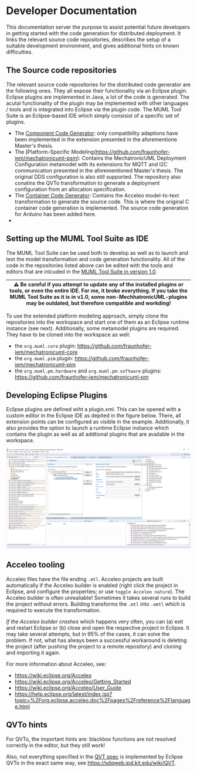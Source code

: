 # Developer Documentation 

This documentation server the purpose to assist potential future developers in getting started with the code generation for distributed deployment. It links the relevant source code repositories, describes the setup of a suitable development environment, and gives additional hints on known difficulties.

## The Source code repositories

The relevant source code repositories for the distributed code generator are the following ones. They all expose their functionality via an Eclipse plugin. Eclipse plugins are implemented in Java, a lot of the code is generated. The acutal functionality of the plugin may be implemented with other languages / tools and is integrated into Eclipse via the plugin code. The MUML Tool Suite is an Eclipse-based IDE which simply consisist of a specific set of plugins. 
* The [Component Code Generator](https://github.com/fraunhofer-iem/mechatronicuml-cadapter-component-type): only compatibility adaptions have been implemented in the extension presented in the aforementione Master's thesis.
* The [Platform-Specific Modeling(https://github.com/fraunhofer-iem/mechatronicuml-psm): Contains the MechatronicUML Deployment Configuration metamodel with its extensions for MQTT and I2C communication presented in the aforementioned Master's thesis. The original DDS configuration is also still supported. The repository also conatins the QVTo transformation to generate a deployment configuration from an allocation specification. 
* The [Container Code Generator](https://github.com/fraunhofer-iem/mechatronicuml-cadapter-component-container): Contains the Acceleo model-to-text transformation to generate the source code. This is where the original C container code generation is implemented. The source code generation for Arduino has been added here. 
* 
## Setting up the MUML Tool Suite as IDE

The MUML Tool Suite can be used both to develop as well as to launch and test the model transformation and code generation functionality. All of the code in the repositories listed above can be edited with the tools and editors that are inlcuded in the [MUML Tool Suite in version 1.0](https://github.com/SQA-Robo-Lab/MUML_1_0-win32-x86_64).

| :warning:  Be careful if you attempt to update any of the installed plugins or tools, or even the entire IDE. For me, it broke everything. If you take the MUML Tool Suite as it is in v1.0, some non-MechhatronicUML-plugins may be outdated, but therefore compatible and workding! |
| --- |

To use the extended platform modeling approach, simply clone the repositories into the workspace and start one of them as an Eclipse runtime instance (see next). Additionally, some metamodel plugins are required. They have to be cloned into the workspace as well: 
* the ```org.muml.core``` plugin: https://github.com/fraunhofer-iem/mechatronicuml-core
* the ```org.muml.pim``` plugin: https://github.com/fraunhofer-iem/mechatronicuml-pim
* the ```org.muml.pm.hardware``` and ```org.muml.pm.software``` plugins: https://github.com/fraunhofer-iem/mechatronicuml-pm

## Developing Eclipse Plugins

Eclipse plugins are defined wiht a plugin.xml. This can be opened with a custom editor in the Eclipse IDE as depited in the figure below. There, all extension points can be configured as visible in the example. Additionally, it also provides the option to launch a runtime Eclipse instance which contains the plugin as well as all addtional plugins that are available in the workspace. 

![Plugin Development](graphix/Eclipse-Plugin.png)


## Acceleo tooling

Acceleo files have the file ending ```.mtl```. Acceleo projects are built automatically if the Acceleo builder is enabled (right click the project in Eclipse, and configure the properties; or use ```toggle Acceleo nature```). The Acceleo builder is often unrealiable! Sometimes it takes several runs to build the project without errors. Building transforms the ```.mtl``` into ```.emtl``` which is required to execute the transformation.

*If the Acceleo builder crashes* which happens very often, you can (a) exit and restart Eclipse or (b) close and open the respective project in Eclipse. It may take several attempts, but in 95% of the cases, it can solve the problem. If not, what has always been a successful workaround is deleting the project (after pushing the project to a remote repository) and cloning and importing it again. 

For more information about Acceleo, see:
* https://wiki.eclipse.org/Acceleo
* https://wiki.eclipse.org/Acceleo/Getting_Started
* https://wiki.eclipse.org/Acceleo/User_Guide
* https://help.eclipse.org/latest/index.jsp?topic=%2Forg.eclipse.acceleo.doc%2Fpages%2Freference%2Flanguage.html

## QVTo hints

For QVTo, the important hints are: blackbox functions are not resolved correctly in the editor, but they still work!

Also, not everything specified in the [QVT spec](https://www.omg.org/spec/QVT/1.2/) is implemented by Eclipse QVTo in the exact same way, see https://sdqweb.ipd.kit.edu/wiki/QVT. 
